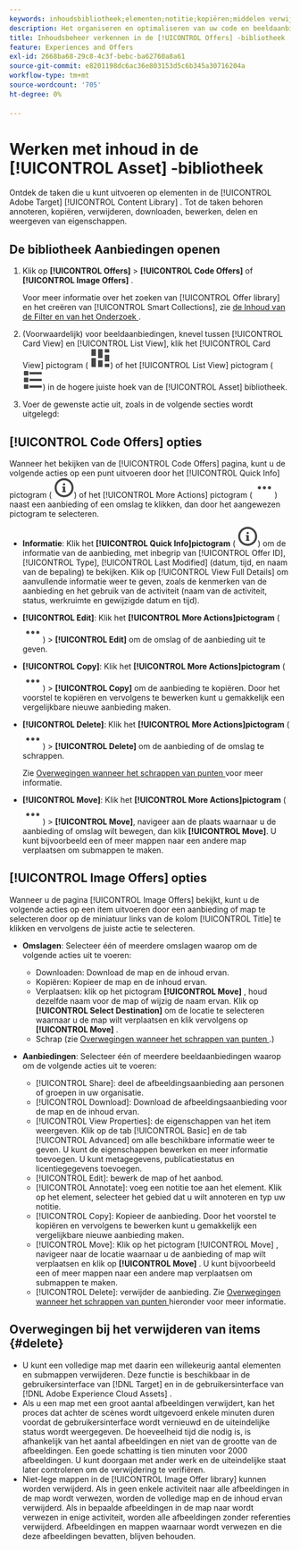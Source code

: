 ```yaml
---
keywords: inhoudsbibliotheek;elementen;notitie;kopiëren;middelen verwijderen;element downloaden;inhoud bewerken;kaart delen;eigenschappen van inhoud weergeven
description: Het organiseren en optimaliseren van uw code en beeldaanbiedingen binnen de [!UICONTROL Offers] bibliotheek.
title: Inhoudsbeheer verkennen in de [!UICONTROL Offers] -bibliotheek
feature: Experiences and Offers
exl-id: 2668ba68-29c8-4c3f-bebc-ba62760a8a61
source-git-commit: e8201198dc6ac36e803153d5c6b345a30716204a
workflow-type: tm+mt
source-wordcount: '705'
ht-degree: 0%

---
```


# Werken met inhoud in de [!UICONTROL Asset] -bibliotheek

Ontdek de taken die u kunt uitvoeren op elementen in de [!UICONTROL Adobe Target] [!UICONTROL Content Library] . Tot de taken behoren annoteren, kopiëren, verwijderen, downloaden, bewerken, delen en weergeven van eigenschappen.

## De bibliotheek Aanbiedingen openen

1. Klik op **[!UICONTROL Offers]** > **[!UICONTROL Code Offers]** of **[!UICONTROL Image Offers]** .

   Voor meer informatie over het zoeken van [!UICONTROL Offer library] en het creëren van [!UICONTROL Smart Collections], zie [ de Inhoud van de Filter en van het Onderzoek ](/help/main/c-experiences/c-manage-content/filter-and-search-content.md#concept_3B59B8F025BF4CEA82ECC5199D365276).

1. (Voorwaardelijk) voor beeldaanbiedingen, knevel tussen [!UICONTROL Card View] en [!UICONTROL List View], klik het [!UICONTROL Card View] pictogram ( ![ de meningspictogram van de Kaart ](/help/main/assets/icons/ViewCard.svg)) of het [!UICONTROL List View] pictogram ( ![ de meningspictogram van de Lijst ](/help/main/assets/icons/ViewList.svg)) in de hogere juiste hoek van de [!UICONTROL Asset] bibliotheek.

1. Voer de gewenste actie uit, zoals in de volgende secties wordt uitgelegd:

## [!UICONTROL Code Offers] opties

Wanneer het bekijken van de [!UICONTROL Code Offers] pagina, kunt u de volgende acties op een punt uitvoeren door het [!UICONTROL Quick Info] pictogram ( ![ Snelle pictogram van Info ](/help/main/assets/icons/InfoOutline.svg)) of het [!UICONTROL More Actions] pictogram ( ![ Meer pictogram van Acties ](/help/main/assets/icons/MoreSmallList.svg)) naast een aanbieding of een omslag te klikken, dan door het aangewezen pictogram te selecteren.

* **Informatie**: Klik het **[!UICONTROL Quick Info]pictogram** ( ![ Snelle pictogram van Info ](/help/main/assets/icons/InfoOutline.svg)) om de informatie van de aanbieding, met inbegrip van [!UICONTROL Offer ID], [!UICONTROL Type], [!UICONTROL Last Modified] (datum, tijd, en naam van de bepaling) te bekijken. Klik op [!UICONTROL View Full Details] om aanvullende informatie weer te geven, zoals de kenmerken van de aanbieding en het gebruik van de activiteit (naam van de activiteit, status, werkruimte en gewijzigde datum en tijd).
* **[!UICONTROL Edit]**: Klik het **[!UICONTROL More Actions]pictogram** ( ![ Meer pictogram van Acties ](/help/main/assets/icons/MoreSmallList.svg)) > **[!UICONTROL Edit]** om de omslag of de aanbieding uit te geven.
* **[!UICONTROL Copy]**: Klik het **[!UICONTROL More Actions]pictogram** ( ![ Meer pictogram van Acties ](/help/main/assets/icons/MoreSmallList.svg)) > **[!UICONTROL Copy]** om de aanbieding te kopiëren. Door het voorstel te kopiëren en vervolgens te bewerken kunt u gemakkelijk een vergelijkbare nieuwe aanbieding maken.
* **[!UICONTROL Delete]**: Klik het **[!UICONTROL More Actions]pictogram** ( ![ Meer pictogram van Acties ](/help/main/assets/icons/MoreSmallList.svg)) > **[!UICONTROL Delete]** om de aanbieding of de omslag te schrappen.

  Zie [ Overwegingen wanneer het schrappen van punten ](#delete) voor meer informatie.

* **[!UICONTROL Move]**: Klik het **[!UICONTROL More Actions]pictogram** ( ![ Meer pictogram van Acties ](/help/main/assets/icons/MoreSmallList.svg)) > **[!UICONTROL Move]**, navigeer aan de plaats waarnaar u de aanbieding of omslag wilt bewegen, dan klik **[!UICONTROL Move]**. U kunt bijvoorbeeld een of meer mappen naar een andere map verplaatsen om submappen te maken.

## [!UICONTROL Image Offers] opties

Wanneer u de pagina [!UICONTROL Image Offers] bekijkt, kunt u de volgende acties op een item uitvoeren door een aanbieding of map te selecteren door op de miniatuur links van de kolom [!UICONTROL Title] te klikken en vervolgens de juiste actie te selecteren.

* **Omslagen**: Selecteer één of meerdere omslagen waarop om de volgende acties uit te voeren:

   * Downloaden: Download de map en de inhoud ervan.
   * Kopiëren: Kopieer de map en de inhoud ervan.
   * Verplaatsen: klik op het pictogram **[!UICONTROL Move]** , houd dezelfde naam voor de map of wijzig de naam ervan. Klik op **[!UICONTROL Select Destination]** om de locatie te selecteren waarnaar u de map wilt verplaatsen en klik vervolgens op **[!UICONTROL Move]** .
   * Schrap (zie [ Overwegingen wanneer het schrappen van punten ](#delete).)

* **Aanbiedingen**: Selecteer één of meerdere beeldaanbiedingen waarop om de volgende acties uit te voeren:

   * [!UICONTROL Share]: deel de afbeeldingsaanbieding aan personen of groepen in uw organisatie.
   * [!UICONTROL Download]: Download de afbeeldingsaanbieding voor de map en de inhoud ervan.
   * [!UICONTROL View Properties]: de eigenschappen van het item weergeven. Klik op de tab [!UICONTROL Basic] en de tab [!UICONTROL Advanced] om alle beschikbare informatie weer te geven. U kunt de eigenschappen bewerken en meer informatie toevoegen. U kunt metagegevens, publicatiestatus en licentiegegevens toevoegen.
   * [!UICONTROL Edit]: bewerk de map of het aanbod.
   * [!UICONTROL Annotate]: voeg een notitie toe aan het element. Klik op het element, selecteer het gebied dat u wilt annoteren en typ uw notitie.
   * [!UICONTROL Copy]: Kopieer de aanbieding. Door het voorstel te kopiëren en vervolgens te bewerken kunt u gemakkelijk een vergelijkbare nieuwe aanbieding maken.
   * [!UICONTROL Move]: Klik op het pictogram [!UICONTROL Move] , navigeer naar de locatie waarnaar u de aanbieding of map wilt verplaatsen en klik op **[!UICONTROL Move]** . U kunt bijvoorbeeld een of meer mappen naar een andere map verplaatsen om submappen te maken.
   * [!UICONTROL Delete]: verwijder de aanbieding. Zie [ Overwegingen wanneer het schrappen van punten ](#delete) hieronder voor meer informatie.

## Overwegingen bij het verwijderen van items {#delete}

* U kunt een volledige map met daarin een willekeurig aantal elementen en submappen verwijderen. Deze functie is beschikbaar in de gebruikersinterface van [!DNL Target] en in de gebruikersinterface van [!DNL Adobe Experience Cloud Assets] .
* Als u een map met een groot aantal afbeeldingen verwijdert, kan het proces dat achter de scènes wordt uitgevoerd enkele minuten duren voordat de gebruikersinterface wordt vernieuwd en de uiteindelijke status wordt weergegeven. De hoeveelheid tijd die nodig is, is afhankelijk van het aantal afbeeldingen en niet van de grootte van de afbeeldingen. Een goede schatting is tien minuten voor 2000 afbeeldingen. U kunt doorgaan met ander werk en de uiteindelijke staat later controleren om de verwijdering te verifiëren.
* Niet-lege mappen in de [!UICONTROL Image Offer library] kunnen worden verwijderd. Als in geen enkele activiteit naar alle afbeeldingen in de map wordt verwezen, worden de volledige map en de inhoud ervan verwijderd. Als in bepaalde afbeeldingen in de map naar wordt verwezen in enige activiteit, worden alle afbeeldingen zonder referenties verwijderd. Afbeeldingen en mappen waarnaar wordt verwezen en die deze afbeeldingen bevatten, blijven behouden.